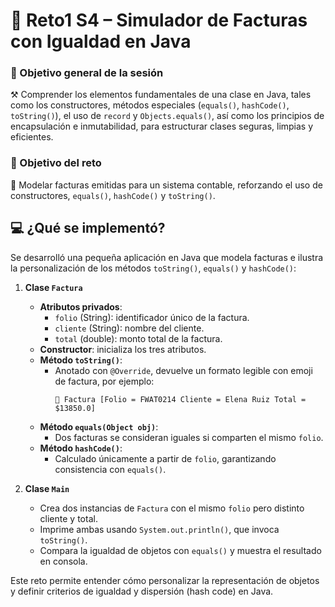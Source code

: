 # 🚀 Reto1 S4 – Simulador de Facturas con Igualdad en Java

### 🎯 Objetivo general de la sesión
⚒️ Comprender los elementos fundamentales de una clase en Java, tales como los constructores, métodos especiales (`equals()`, `hashCode()`, `toString()`), el uso de `record` y `Objects.equals()`, así como los principios de encapsulación e inmutabilidad, para estructurar clases seguras, limpias y eficientes.

### 🎯 Objetivo del reto
💼 Modelar facturas emitidas para un sistema contable, reforzando el uso de constructores, `equals()`, `hashCode()` y `toString()`.

## 💻 ¿Qué se implementó?
Se desarrolló una pequeña aplicación en Java que modela facturas e ilustra la personalización de los métodos `toString()`, `equals()` y `hashCode()`:

1. **Clase `Factura`**  
   - **Atributos privados**:  
     - `folio` (String): identificador único de la factura.  
     - `cliente` (String): nombre del cliente.  
     - `total` (double): monto total de la factura.  
   - **Constructor**: inicializa los tres atributos.  
   - **Método `toString()`**:  
     - Anotado con `@Override`, devuelve un formato legible con emoji de factura, por ejemplo:  
       ```
       🧾 Factura [Folio = FWAT0214 Cliente = Elena Ruiz Total = $13850.0]
       ```
   - **Método `equals(Object obj)`**:  
     - Dos facturas se consideran iguales si comparten el mismo `folio`.  
   - **Método `hashCode()`**:  
     - Calculado únicamente a partir de `folio`, garantizando consistencia con `equals()`.

2. **Clase `Main`**  
   - Crea dos instancias de `Factura` con el mismo `folio` pero distinto cliente y total.  
   - Imprime ambas usando `System.out.println()`, que invoca `toString()`.  
   - Compara la igualdad de objetos con `equals()` y muestra el resultado en consola.

Este reto permite entender cómo personalizar la representación de objetos y definir criterios de igualdad y dispersión (hash code) en Java.

